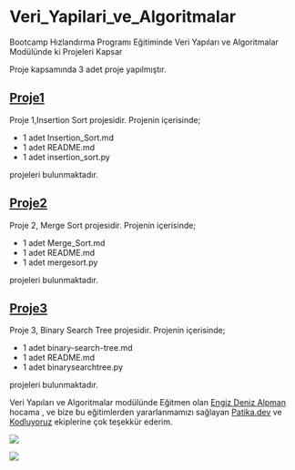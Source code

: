 # Veri_Yapilari_ve_Algoritmalar
Bootcamp Hızlandırma Programı Eğitiminde Veri Yapıları ve Algoritmalar Modülünde ki Projeleri Kapsar

Proje kapsamında 3 adet proje yapılmıştır.

## [Proje1](https://github.com/nursenabozdag/Veri_Yapilari_ve_Algoritmalar/tree/main/Proje1) 

Proje 1,Insertion Sort projesidir. Projenin içerisinde;

- 1 adet Insertion_Sort.md 
- 1 adet README.md
- 1 adet insertion_sort.py 

projeleri bulunmaktadır.

## [Proje2](https://github.com/nursenabozdag/Veri_Yapilari_ve_Algoritmalar/tree/main/Proje2)

Proje 2, Merge Sort projesidir. Projenin içerisinde;

- 1 adet Merge_Sort.md 
- 1 adet README.md
- 1 adet mergesort.py 

projeleri bulunmaktadır.

## [Proje3]()

Proje 3, Binary Search Tree projesidir. Projenin içerisinde;

- 1 adet binary-search-tree.md 
- 1 adet README.md
- 1 adet binarysearchtree.py

projeleri bulunmaktadır.



Veri Yapıları ve Algoritmalar modülünde Eğitmen olan [Engiz Deniz Alpman](https://www.linkedin.com/in/engindenizalpman/) hocama , ve bize bu eğitimlerden yararlanmamızı sağlayan [Patika.dev](https://www.patika.dev/)  ve [Kodluyoruz](https://kodluyoruz.org/tr/kodluyoruz/) ekiplerine çok teşekkür ederim.  


![](https://global-uploads.webflow.com/6097e0eca1e87557da031fef/609859a191abe5d64b17fed3_Patika%20logo.png)

![](https://kodluyoruz.org/wp-content/uploads/2022/05/kodluyoruz_yatay_slogan.png)
 













